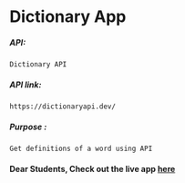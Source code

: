  # Dictionary App

##### API:
    Dictionary API

##### API link:
    https://dictionaryapi.dev/

##### Purpose :
    Get definitions of a word using API

#### Dear Students, Check out the live app [here](https://harshitha-brs.github.io/dictionary/)
